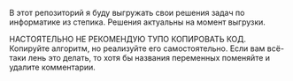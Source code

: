 В этот репозиторий я буду выгружать свои решения задач по информатике из степика. Решения актуальны на момент выгрузки. 

НАСТОЯТЕЛЬНО НЕ РЕКОМЕНДУЮ ТУПО КОПИРОВАТЬ КОД. Копируйте алгоритм, но реализуйте его самостоятельно. 
Если вам всё-таки лень это делать, то хотя бы названия переменных поменяйте и удалите комментарии.
